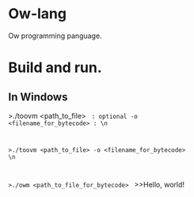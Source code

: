 # Ow-lang
Ow programming panguage.
# Build and run.

## In Windows
\>./toovm <path_to_file>
<code>
: optional -o <filename_for_bytecode> : \n

\>./toovm <path_to_file> -o <filename_for_bytecode> \n

\>./owm <path_to_file_for_bytecode> 
</code>
\>\>Hello, world!
